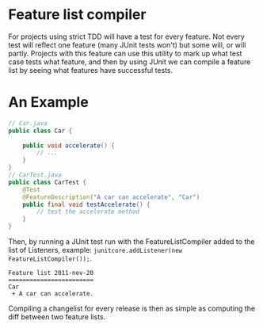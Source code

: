 Feature list compiler
=====================

For projects using strict TDD will have a test for every feature. Not every test will reflect one feature (many JUnit tests won't) but some will, or will partly. Projects with this feature can use this utility to mark up what test case tests what feature, and then by using JUnit we can compile a feature list by seeing what features have successful tests.

An Example
==========

```java
// Car.java
public class Car {
	
	public void accelerate() {
		// ...
	}
}
// CarTest.java
public class CarTest {
	@Test
	@FeatureDescription("A car can accelerate", "Car")
	public final void testAccelerate() {
		// test the accelerate method
	}
}
```

Then, by running a JUnit test run with the FeatureListCompiler added to the list of Listeners, example: `junitcore.addListener(new FeatureListCompiler());`.

```
Feature list 2011-nov-20
========================
Car
 + A car can accelerate.
```

Compiling a changelist for every release is then as simple as computing the diff between two feature lists.
